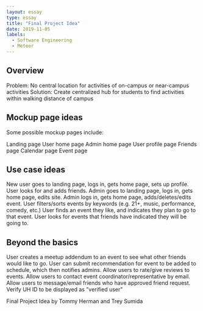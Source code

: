 ```yaml
---
layout: essay
type: essay
title: "Final Project Idea"
date: 2019-11-05
labels:
  - Software Engineering
  - Meteor
---
```


## Overview

Problem:  No central location for activities of on-campus or near-campus activities
Solution: Create centralized hub for students to find activities within walking distance of campus

## Mockup page ideas

Some possible mockup pages include:

Landing page
User home page
Admin home page
User profile page
Friends page
Calendar page
Event page
  
## Use case ideas

New user goes to landing page, logs in, gets home page, sets up profile.
User looks for and adds friends. 
Admin goes to landing page, logs in, gets home page, edits site.
Admin logs in, gets home page, adds/deletes/edits event.
User filters/sorts events by keywords (e.g. 21+, music, performance, comedy, etc.)
User finds an event they like, and indicates they plan to go to that event.
User looks for events that friends have indicated they will be going to.
  
## Beyond the basics

User creates a meetup addendum to an event to see what other friends would like to go.
User can submit recommendation for event to be added to schedule, which then notifies admins.
Allow users to rate/give reviews to events.
Allow users to contact event coordinator/representative by email.
Allow users to message/email friends who have approved friend request.
Verify UH ID to be displayed as "verified user"


Final Project Idea by Tommy Herman and Trey Sumida
